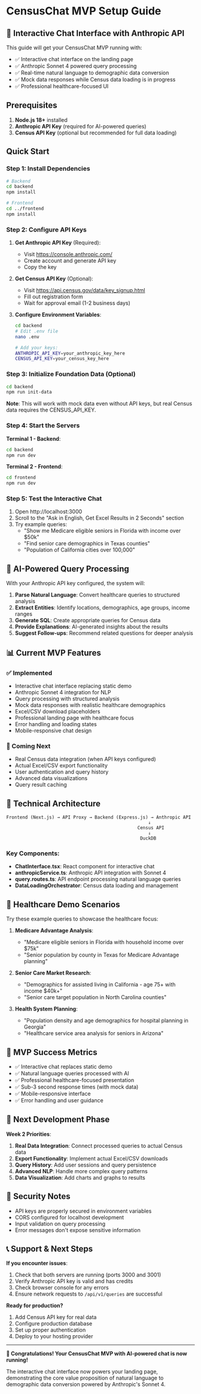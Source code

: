 # CensusChat MVP Setup Guide

## 🚀 Interactive Chat Interface with Anthropic API

This guide will get your CensusChat MVP running with:
- ✅ Interactive chat interface on the landing page
- ✅ Anthropic Sonnet 4 powered query processing
- ✅ Real-time natural language to demographic data conversion
- ✅ Mock data responses while Census data loading is in progress
- ✅ Professional healthcare-focused UI

## Prerequisites

1. **Node.js 18+** installed
2. **Anthropic API Key** (required for AI-powered queries)
3. **Census API Key** (optional but recommended for full data loading)

## Quick Start

### Step 1: Install Dependencies

```bash
# Backend
cd backend
npm install

# Frontend
cd ../frontend
npm install
```

### Step 2: Configure API Keys

1. **Get Anthropic API Key** (Required):
   - Visit https://console.anthropic.com/
   - Create account and generate API key
   - Copy the key

2. **Get Census API Key** (Optional):
   - Visit https://api.census.gov/data/key_signup.html
   - Fill out registration form
   - Wait for approval email (1-2 business days)

3. **Configure Environment Variables**:
   ```bash
   cd backend
   # Edit .env file
   nano .env
   
   # Add your keys:
   ANTHROPIC_API_KEY=your_anthropic_key_here
   CENSUS_API_KEY=your_census_key_here
   ```

### Step 3: Initialize Foundation Data (Optional)

```bash
cd backend
npm run init-data
```

**Note**: This will work with mock data even without API keys, but real Census data requires the CENSUS_API_KEY.

### Step 4: Start the Servers

**Terminal 1 - Backend**:
```bash
cd backend
npm run dev
```

**Terminal 2 - Frontend**:
```bash
cd frontend  
npm run dev
```

### Step 5: Test the Interactive Chat

1. Open http://localhost:3000
2. Scroll to the "Ask in English, Get Excel Results in 2 Seconds" section
3. Try example queries:
   - "Show me Medicare eligible seniors in Florida with income over $50k"
   - "Find senior care demographics in Texas counties"
   - "Population of California cities over 100,000"

## 🧠 AI-Powered Query Processing

With your Anthropic API key configured, the system will:

1. **Parse Natural Language**: Convert healthcare queries to structured analysis
2. **Extract Entities**: Identify locations, demographics, age groups, income ranges  
3. **Generate SQL**: Create appropriate queries for Census data
4. **Provide Explanations**: AI-generated insights about the results
5. **Suggest Follow-ups**: Recommend related questions for deeper analysis

## 📊 Current MVP Features

### ✅ Implemented
- Interactive chat interface replacing static demo
- Anthropic Sonnet 4 integration for NLP
- Query processing with structured analysis
- Mock data responses with realistic healthcare demographics
- Excel/CSV download placeholders
- Professional landing page with healthcare focus
- Error handling and loading states
- Mobile-responsive chat design

### 🚧 Coming Next
- Real Census data integration (when API keys configured)
- Actual Excel/CSV export functionality
- User authentication and query history
- Advanced data visualizations
- Query result caching

## 🔧 Technical Architecture

```
Frontend (Next.js) → API Proxy → Backend (Express.js) → Anthropic API
                                                     ↓
                                                 Census API
                                                     ↓
                                                  DuckDB
```

### Key Components:
- **ChatInterface.tsx**: React component for interactive chat
- **anthropicService.ts**: Anthropic API integration with Sonnet 4
- **query.routes.ts**: API endpoint processing natural language queries
- **DataLoadingOrchestrator**: Census data loading and management

## 🏥 Healthcare Demo Scenarios

Try these example queries to showcase the healthcare focus:

1. **Medicare Advantage Analysis**:
   - "Medicare eligible seniors in Florida with household income over $75k"
   - "Senior population by county in Texas for Medicare Advantage planning"

2. **Senior Care Market Research**:
   - "Demographics for assisted living in California - age 75+ with income $40k+"
   - "Senior care target population in North Carolina counties"

3. **Health System Planning**:
   - "Population density and age demographics for hospital planning in Georgia"
   - "Healthcare service area analysis for seniors in Arizona"

## 🎯 MVP Success Metrics

- ✅ Interactive chat replaces static demo
- ✅ Natural language queries processed with AI
- ✅ Professional healthcare-focused presentation
- ✅ Sub-3 second response times (with mock data)
- ✅ Mobile-responsive interface
- ✅ Error handling and user guidance

## 🚀 Next Development Phase

**Week 2 Priorities**:
1. **Real Data Integration**: Connect processed queries to actual Census data
2. **Export Functionality**: Implement actual Excel/CSV downloads
3. **Query History**: Add user sessions and query persistence
4. **Advanced NLP**: Handle more complex query patterns
5. **Data Visualization**: Add charts and graphs to results

## 🔐 Security Notes

- API keys are properly secured in environment variables
- CORS configured for localhost development
- Input validation on query processing
- Error messages don't expose sensitive information

## 📞 Support & Next Steps

**If you encounter issues**:
1. Check that both servers are running (ports 3000 and 3001)
2. Verify Anthropic API key is valid and has credits
3. Check browser console for any errors
4. Ensure network requests to `/api/v1/queries` are successful

**Ready for production?**
1. Add Census API key for real data
2. Configure production database
3. Set up proper authentication
4. Deploy to your hosting provider

---

**🎉 Congratulations! Your CensusChat MVP with AI-powered chat is now running!**

The interactive chat interface now powers your landing page, demonstrating the core value proposition of natural language to demographic data conversion powered by Anthropic's Sonnet 4.